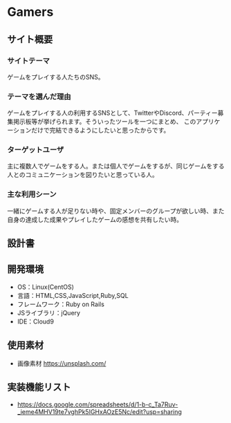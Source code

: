 # Gamers

## サイト概要
### サイトテーマ
ゲームをプレイする人たちのSNS。

### テーマを選んだ理由
ゲームをプレイする人の利用するSNSとして、TwitterやDiscord、パーティー募集掲示板等が挙げられます。そういったツールを一つにまとめ、
このアプリケーションだけで完結できるようにしたいと思ったからです。

### ターゲットユーザ
主に複数人でゲームをする人。または個人でゲームをするが、同じゲームをする人とのコミュニケーションを図りたいと思っている人。

### 主な利用シーン
一緒にゲームする人が足りない時や、固定メンバーのグループが欲しい時、また自身の達成した成果やプレイしたゲームの感想を共有したい時。

## 設計書


## 開発環境
- OS：Linux(CentOS)
- 言語：HTML,CSS,JavaScript,Ruby,SQL
- フレームワーク：Ruby on Rails
- JSライブラリ：jQuery
- IDE：Cloud9

## 使用素材
- 画像素材 https://unsplash.com/

## 実装機能リスト
- https://docs.google.com/spreadsheets/d/1-b-c_Ta7Ruv-_ieme4MHV19te7vghPk5IGHxAOzE5Nc/edit?usp=sharing 
